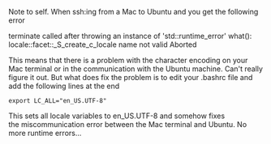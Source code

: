Note to self. When ssh:ing from a Mac to Ubuntu and you get the following error

terminate called after throwing an instance of 'std::runtime_error'
what(): locale::facet::_S_create_c_locale name not valid
Aborted

This means that there is a problem with the character encoding on your Mac terminal or in the communication with the Ubuntu machine. Can't really figure it out. But what does fix the problem is to edit your .bashrc file and add the following lines at the end

    export LC_ALL="en_US.UTF-8"

This sets all locale variables to en_US.UTF-8 and somehow fixes the miscommunication error between the Mac terminal and Ubuntu. No more runtime errors...
